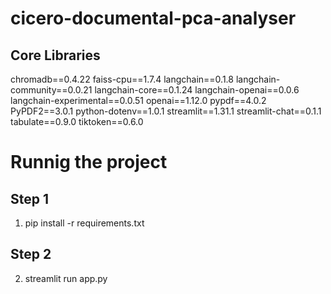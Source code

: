 # cicero-documental-pca-analyser

## Core Libraries
chromadb==0.4.22
faiss-cpu==1.7.4
langchain==0.1.8
langchain-community==0.0.21
langchain-core==0.1.24
langchain-openai==0.0.6
langchain-experimental==0.0.51
openai==1.12.0
pypdf==4.0.2
PyPDF2==3.0.1
python-dotenv==1.0.1
streamlit==1.31.1
streamlit-chat==0.1.1
tabulate==0.9.0
tiktoken==0.6.0

# Runnig the project
## Step 1
1. pip install -r requirements.txt

## Step 2
2. streamlit run app.py

